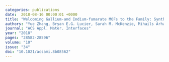 ```yaml
---
categories: publications
date:  2018-08-16 00:00:01 +0000
title: "Welcoming Gallium-and Indium-fumarate MOFs to the Family: Synthesis, Comprehensive Characterization, Observation of Porous Hydrophobicity, and CO<sub>2</sub> Dynamics"
authors: "Yue Zhang, Bryan E.G. Lucier, Sarah M. McKenzie, Mihails Arhangelskis, Andrew J. Morris, Tomislav Friscic, Joel Reid, Victor V. Terskikh, Mansheng Chen, and Yining Huang"
journal: "ACS Appl. Mater. Interfaces"
year: "2018"
pages: "28582-28596"
volume: "10"
issue: "34"
doi: "10.1021/acsami.8b08562"
---
```

